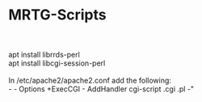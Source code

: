 # MRTG-Scripts
<br>
<br>
apt install librrds-perl<br>
apt install libcgi-session-perl<br>
<br>
In /etc/apache2/apache2.conf add the following:<br>
-<Directory /var/www/html/mrtg/*/>
-        Options +ExecCGI
-        AddHandler cgi-script .cgi .pl
-</Directory>"
